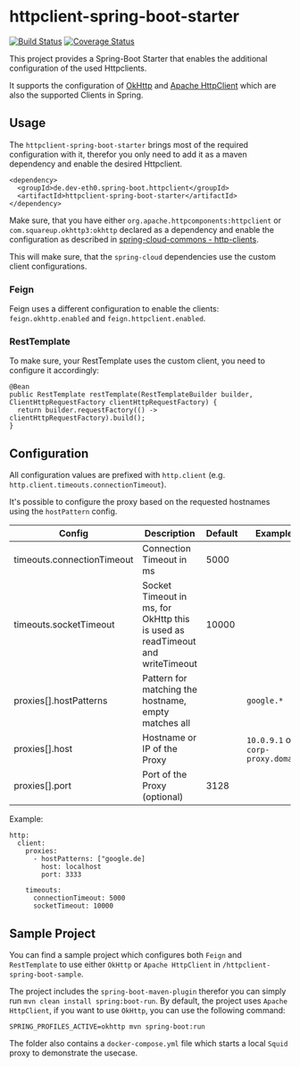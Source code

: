 # httpclient-spring-boot-starter

[![Build Status](https://travis-ci.com/deveth0/httpclient-spring-boot-starter.svg)](https://travis-ci.com/github/deveth0/httpclient-spring-boot-starter)
[![Coverage Status](https://coveralls.io/repos/github/deveth0/httpclient-spring-boot-starter/badge.svg?branch=master)](https://coveralls.io/github/deveth0/httpclient-spring-boot-starter?branch=master)

This project provides a Spring-Boot Starter that enables the additional configuration of the used Httpclients. 

It supports the configuration of [OkHttp](https://square.github.io/okhttp/) and [Apache HttpClient](https://hc.apache.org/httpcomponents-client-ga/) which are also the supported Clients in Spring.

## Usage

The `httpclient-spring-boot-starter` brings most of the required configuration with it, therefor you only need to add it as a maven dependency and enable the desired Httpclient.
 
```
<dependency>
  <groupId>de.dev-eth0.spring-boot.httpclient</groupId>
  <artifactId>httpclient-spring-boot-starter</artifactId>
</dependency>
```

Make sure, that you have either `org.apache.httpcomponents:httpclient` or `com.squareup.okhttp3:okhttp` declared as a dependency and enable the configuration as described in [spring-cloud-commons - http-clients](https://cloud.spring.io/spring-cloud-commons/reference/html/#http-clients).

This will make sure, that the `spring-cloud` dependencies use the custom client configurations.
 
### Feign

Feign uses a different configuration to enable the clients: `feign.okhttp.enabled` and `feign.httpclient.enabled`. 

### RestTemplate

To make sure, your RestTemplate uses the custom client, you need to configure it accordingly:
```
@Bean
public RestTemplate restTemplate(RestTemplateBuilder builder, ClientHttpRequestFactory clientHttpRequestFactory) {
  return builder.requestFactory(() -> clientHttpRequestFactory).build();
}
```

## Configuration 

All configuration values are prefixed with `http.client` (e.g. `http.client.timeouts.connectionTimeout`).

It's possible to configure the proxy based on the requested hostnames using the `hostPattern` config.

| Config | Description | Default | Example | 
|---|---|---|---|
| timeouts.connectionTimeout  | Connection Timeout in ms  | 5000 |  |
| timeouts.socketTimeout  |  Socket Timeout in ms, for OkHttp this is used as readTimeout and writeTimeout | 10000  |
| proxies[].hostPatterns | Pattern for matching the hostname, empty matches all  | | `google.*`  |
| proxies[].host | Hostname or IP of the Proxy | | `10.0.9.1` or `corp-proxy.domain` |
| proxies[].port | Port of the Proxy (optional) | 3128 | |

Example:
```
http:
  client:
    proxies:
      - hostPatterns: ["google.de]
        host: localhost
        port: 3333

    timeouts:
      connectionTimeout: 5000
      socketTimeout: 10000
```

## Sample Project

You can find a sample project which configures both `Feign` and `RestTemplate` to use either `OkHttp` or `Apache HttpClient` in `/httpclient-spring-boot-sample`.

The project includes the `spring-boot-maven-plugin` therefor you can simply run `mvn clean install spring:boot-run`. By default, the project uses `Apache HttpClient`, if you want to use `OkHttp`, you can use the following command:

```
SPRING_PROFILES_ACTIVE=okhttp mvn spring-boot:run
```

The folder also contains a `docker-compose.yml` file which starts a local `Squid` proxy to demonstrate the usecase.
